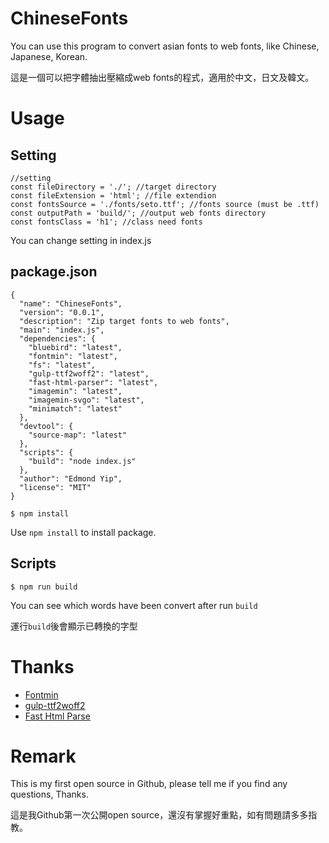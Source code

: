 # ChineseFonts
You can use this program to convert asian fonts to web fonts, like Chinese, Japanese, Korean.

這是一個可以把字體抽出壓縮成web fonts的程式，適用於中文，日文及韓文。

# Usage

## Setting

```
//setting
const fileDirectory = './'; //target directory
const fileExtension = 'html'; //file extendion
const fontsSource = './fonts/seto.ttf'; //fonts source (must be .ttf)
const outputPath = 'build/'; //output web fonts directory
const fontsClass = 'h1'; //class need fonts
```
You can change setting in index.js

## package.json
```
{
  "name": "ChineseFonts",
  "version": "0.0.1",
  "description": "Zip target fonts to web fonts",
  "main": "index.js",
  "dependencies": {
    "bluebird": "latest",
    "fontmin": "latest",
    "fs": "latest",
    "gulp-ttf2woff2": "latest",
    "fast-html-parser": "latest",
    "imagemin": "latest",
    "imagemin-svgo": "latest",
    "minimatch": "latest"
  },
  "devtool": {
    "source-map": "latest"
  },
  "scripts": {
    "build": "node index.js"
  },
  "author": "Edmond Yip",
  "license": "MIT"
}

```
```
$ npm install
```
Use `npm install` to install package.

## Scripts
```
$ npm run build
```
You can see which words have been convert after run `build`

運行`build`後會顯示已轉換的字型

# Thanks

* [Fontmin](https://github.com/ecomfe/fontmin)
* [gulp-ttf2woff2](https://github.com/nfroidure/gulp-ttf2woff2)
* [Fast Html Parse](https://github.com/ashi009/node-fast-html-parser)

# Remark

This is my first open source in Github, please tell me if you find any questions, Thanks.

這是我Github第一次公開open source，還沒有掌握好重點，如有問題請多多指教。
